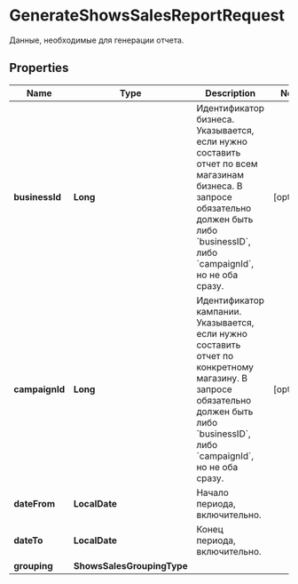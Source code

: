 

# GenerateShowsSalesReportRequest

Данные, необходимые для генерации отчета.

## Properties

Name | Type | Description | Notes
------------ | ------------- | ------------- | -------------
**businessId** | **Long** | Идентификатор бизнеса.  Указывается, если нужно составить отчет по всем магазинам бизнеса. В запросе обязательно должен быть либо &#x60;businessID&#x60;, либо &#x60;campaignId&#x60;, но не оба сразу.  |  [optional]
**campaignId** | **Long** | Идентификатор кампании.  Указывается, если нужно составить отчет по конкретному магазину. В запросе обязательно должен быть либо &#x60;businessID&#x60;, либо &#x60;campaignId&#x60;, но не оба сразу.  |  [optional]
**dateFrom** | **LocalDate** | Начало периода, включительно. | 
**dateTo** | **LocalDate** | Конец периода, включительно. | 
**grouping** | **ShowsSalesGroupingType** |  | 



